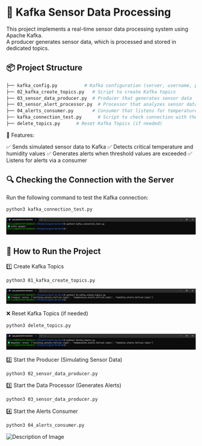 # 🚀 Kafka Sensor Data Processing

This project implements a real-time sensor data processing system using Apache Kafka.  
A producer generates sensor data, which is processed and stored in dedicated topics.

## 📦 **Project Structure**
```bash
├── kafka_config.py          # Kafka configuration (server, username, password)
├── 02_kafka_create_topics.py   # Script to create Kafka topics
├── 03_sensor_data_producer.py  # Producer that generates sensor data
├── 03_sensor_alert_processor.py  # Processor that analyzes sensor data and generates alerts
├── 04_alerts_consumer.py       # Consumer that listens for temperature and humidity alerts
├── kafka_connection_test.py      # Script to check connection with the Server
├── delete_topics.py      # Reset Kafka Topics (if needed)
```


📌 Features:

✅ Sends simulated sensor data to Kafka
✅ Detects critical temperature and humidity values
✅ Generates alerts when threshold values are exceeded
✅ Listens for alerts via a consumer

## 🔍 Checking the Connection with the Server

Run the following command to test the Kafka connection:
``` bash
python3 kafka_connection_test.py
```

![Description of Image](assets/kafka_connection_test.png)

## 🚀 How to Run the Project

1️⃣ Create Kafka Topics

``` bash
python3 01_kafka_create_topics.py
```
![Description of Image](assets/Create_Kafka_Topics.png)

❌ Reset Kafka Topics (if needed)

``` bash
python3 delete_topics.py
```
![Description of Image](assets/Reset_Kafka_Topics.png)

2️⃣ Start the Producer (Simulating Sensor Data)

``` bash
python3 02_sensor_data_producer.py
```

3️⃣ Start the Data Processor (Generates Alerts)

``` bash
python3 03_sensor_data_producer.py
```

4️⃣ Start the Alerts Consumer

``` bash
python3 04_alerts_consumer.py
```
![Description of Image](assets/image_name.png)

